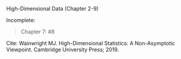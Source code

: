 High-Dimensional Data (Chapter 2-9)

Incomplete:

>Chapter 7: #8

Cite: Wainwright MJ. High-Dimensional Statistics: A Non-Asymptotic Viewpoint. Cambridge University Press; 2019.
